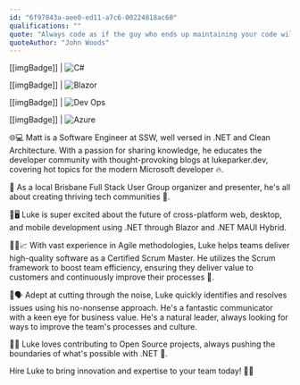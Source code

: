 ```yaml
---
id: "6f97843a-aee0-ed11-a7c6-00224818ac60"
qualifications: ""
quote: "Always code as if the guy who ends up maintaining your code will be a violent psychopath who knows where you live"
quoteAuthor: "John Woods"
---
```


[[imgBadge]]
| ![C#](../badges/Developer-c-sharp.png)

[[imgBadge]]
| ![Blazor](../badges/Developer-blazor.png)

[[imgBadge]]
| ![Dev Ops](../badges/Developer-devops.png)

[[imgBadge]]
| ![Azure](../badges/Business-microsoft-azure.png)

🌐💻 Matt is a Software Engineer at SSW, well versed in .NET and Clean Architecture. With a passion for sharing knowledge, he educates the developer community with thought-provoking blogs at lukeparker.dev, covering hot topics for the modern Microsoft developer 🔥.

🌟 As a local Brisbane Full Stack User Group organizer and presenter, he's all about creating thriving tech communities 🤝.

📱🖥️ Luke is super excited about the future of cross-platform web, desktop, and mobile development using .NET through Blazor and .NET MAUI Hybrid.

🏃‍♂️📈 With vast experience in Agile methodologies, Luke helps teams deliver high-quality software as a Certified Scrum Master. He utilizes the Scrum framework to boost team efficiency, ensuring they deliver value to customers and continuously improve their processes 🌱.

💼🗣️ Adept at cutting through the noise, Luke quickly identifies and resolves issues using his no-nonsense approach. He's a fantastic communicator with a keen eye for business value. He's a natural leader, always looking for ways to improve the team's processes and culture.

🔧💡 Luke loves contributing to Open Source projects, always pushing the boundaries of what's possible with .NET 🌟.

Hire Luke to bring innovation and expertise to your team today! 🌟🚀
